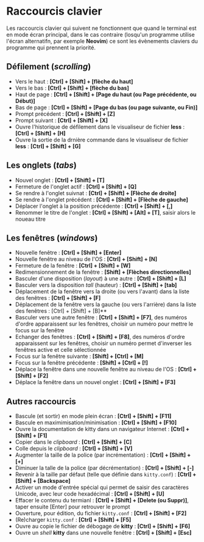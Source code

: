 # Raccourcis clavier

Les raccourcis clavier qui suivent ne fonctionnent que quand le terminal est en mode écran principal, dans le cas contraire (losqu'un programme utilise l'écran alternatifn, par exemple **Neovim**) ce sont les évènements claviers du programme qui prennent la priorité.

## Défilement (*scrolling*)

- Vers le haut : **[Ctrl] + [Shift] + [flèche du haut]**
- Vers le bas : **[Ctrl] + [Shift] + [flèche du bas]**
- Haut de page : **[Ctrl] + [Shift] + [Page du haut (ou Page précédente, ou Début)]**
- Bas de page : **[Ctrl] + [Shift] + [Page du bas (ou page suivante, ou Fin)]**
- Prompt précédent : **[Ctrl] + [Shift] + [Z]**
- Prompt suivant : **[Ctrl] + [Shift] + [X]**
- Ouvre l'historique de défilement dans le visualiseur de fichier **less** : **[Ctrl] + [Shift] + [H]**
- Ouvre la sortie de la drnière commande dans le visualiseur de fichier **less** : **[Ctrl] + [Shift] + [G]**

## Les onglets (*tabs*)

- Nouvel onglet : **[Ctrl] + [Shift] + [T]**
- Fermeture de l'onglet actif : **[Ctrl] + [Shift] + [Q]**
- Se rendre à l'onglet suivnat : **[Ctrl] + [Shift] + [Flèche de droite]**
- Se rendre à l'onglet précédent : **[Ctrl] + [Shift] + [Flèche de gauche]**
- Déplacer l'onglet à la position précédente : **[Ctrl] + [Shift] + [,]**
- Renommer le titre de l'onglet : **[Ctrl] + [Shift] + [Alt] + [T]**, saisir alors le noueau titre

## Les fenêtres (*windows*)

- Nouvelle fenêtre : **[Ctrl] + [Shift] + [Enter]**
- Nouvelle fenêtre au niveau de l'OS : **[Ctrl] + [Shift] + [N]**
- Fermeture de la fenêtre : **[Ctrl] + [Shift] + [W]**
- Redimensionnement de la fenêtre : **[Shift] + [Flèches directionnelles]**
- Basculer d'une disposition (*layout*) à une autre : **[Ctrl] + [Shift] + [L]**
- Basculer vers la disposition *tall* (hauteur) : **[Ctrl] + [Shift] + [tab]**
- Déplacement de la fenêtre vers la droite (ou vers l'avant) dans la liste des fenêtres : **[Ctrl] + [Shift] + [F]**
- Déplacement de la fenêtre vers la gauche (ou vers l'arrière) dans la liste des fenêtres : [Ctrl] + [Shift] + [B]**
- Basculer vers une autre fenêtre : **[Ctrl] + [Shift] + [F7]**, des numéros d'ordre apparaissent sur les fenêtres, choisir un numéro pour mettre le focus sur la fenêtre 
- Echanger des fenêtres : **[Ctrl] + [Shift] + [F8]**, des numéros d'ordre apparaissent sur les fenêtres, choisir un numéro permet d'inverser les fenêtres active et celle sélectionnée
- Focus sur la fenêtre suivante : **[Shift] + [Ctrl] + [M]**
- Focus sur la fenêtre précédente : **[Shift] + [Ctrl] + [!]**
- Déplace la fenêtre dans une nouvelle fenêtre au niveau de l'OS : **[Ctrl] + [Shift] + [F2]**
- Déplace la fenêtre dans un nouvel onglet : **[Ctrl] + [Shift] + [F3]**

## Autres raccourcis
- Bascule (et sortir) en mode plein écran : **[Ctrl] + [Shift] + [F11]**
- Bascule en maximimisation/minimisation : **[Ctrl] + [Shift] + [F10]**
- Ouvre la documentation de kitty dans un navigateur Internet : **[Ctrl] + [Shift] + [F1]**
- Copier dans le *clipboard* : **[Ctrl] + [Shift] + [C]**
- Colle depuis le *clipboard* : **[Ctrl] + [Shift] + [V]**
- Augmenter la taille de la police (par incrémentation) : **[Ctrl] + [Shift] + [+]**
- Diminuer la talle de la police (par décrémentation) : **[Ctrl] + [Shift] + [-]**
- Revenir à la taille par défaut (telle que définie dans `kitty.conf`) : **[Ctrl] + [Shift] + [Backspace]**
- Activer un mode d'entrée spécial qui permet de saisir des caractères Unicode, avec leur code hexadécimal : **[Ctrl] + [Shift] + [U]**
- Effacer le contenu du termianl : **[Ctrl] + [Shift] + [Delete (ou Suppr)]**, taper ensuite [Enter] pour retrouver le prompt
- Ouverture, pour édition, du fichier `kitty.conf` : **[Ctrl] + [Shift] + [F2]**
- (Re)charger `kitty.conf` : **[Ctrl] + [Shift] + [F5]**
- Ouvre au copie le fichier de débogage de **kitty** : **[Ctrl] + [Shift] + [F6]**
- Ouvre un *shell* **kitty** dans une nouvelle fenêtre : **[Ctrl] + [Shift] + [Esc]**








